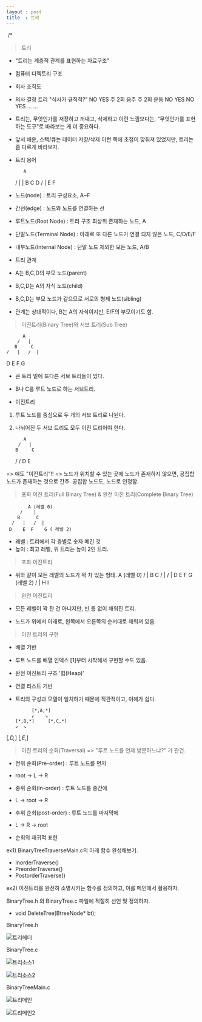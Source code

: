 ```yaml
---
layout : post
title  : 트리
---
```



﻿
/*

>트리

- "트리는 계층적 관계를 표현하는 자료구조"
- 컴퓨터 디렉토리 구조
- 회사 조직도
- 의사 결정 트리
          "식사가 규칙적?"
        NO               YES
    주 2회 음주       주 2회 운동
   NO       YES      NO       YES
  ...        ...


- 트리는, 무엇인가를 저장하고 꺼내고, 삭제하고 이런 느낌보다는,
"무엇인가를 표현하는 도구"로 바라보는 게 더 중요하다.

- 앞서 배운, 스택/큐는 데이터 저장/삭제 이런 쪽에 초점이 맞춰져 있었지만, 트리는 좀 다르게 바라보자.


- 트리 용어

         A
     / |     |
    B   C     D
  / |
E    F


- 노드(node) : 트리 구성요소, A~F
- 간선(edge) : 노드와 노드를 연결하는 선
- 루트노드(Root Node) : 트리 구조 최상위 존재하는 노드, A
- 단말노드(Terminal Node) : 아래로 또 다른 노드가 연결 되지 않은 노드, C/D/E/F
- 내부노드(Internal Node) : 단말 노드 제외한 모든 노드, A/B


- 트리 관계
- A는 B,C,D의 부모 노드(parent)
- B,C,D는 A의 자식 노드(child)
- B,C,D는 부모 노드가 같으므로 서로의 형제 노드(sibling)
- 관계는 상대적이다, B는 A의 자식이지만, E/F의 부모이기도 함.


> 이진트리(Binary Tree)와 서브 트리(Sub Tree)

          A
        /   |
       B     C
    /   |   /  |
   D    E  F     G


- 큰 트리 밑에 또다른 서브 트리들이 있다.
- B나 C를 루트 노드로 하는 서브트리.


- 이진트리
1) 루트 노드를 중심으로 두 개의 서브 트리로 나뉜다.
2) 나뉘어진 두 서브 트리도 모두 이진 트리어야 한다.

          A
        /   |
       B     C
     /      /
   D        E

=> 얘도 "이진트리"!!
=> 노드가 위치할 수 있는 곳에 노드가 존재하지 않으면, 공집합 노드가 존재하는 것으로 간주.
공집합 노드도, 노드로 인정함.



> 포화 이진 트리(Full Binary Tree) & 완전 이진 트리(Complete Binary Tree)

            A (레벨 0)
         /    |
        B      C
      /   |   /  |
     D    E  F    G ( 레벨 2)


- 레벨 : 트리에서 각 층별로 숫자 메긴 것
- 높이 : 최고 레벨, 위 트리는 높이 2인 트리.


> 포화 이진트리
- 위와 같이 모든 레벨의 노드가 꽉 차 있는 형태.
           A (레벨 0)
        /    |
       B     C
     /   |  /  |
    D    E F    G (레벨 2)
  /   |
 H    I


> 완전 이진트리
- 모든 레벨이 꽉 찬 건 아니지만, 빈 틈 없이 채워진 트리.

- 노드가 위에서 아래로, 왼쪽에서 오른쪽의 순서대로 채워져 있음.


> 이진 트리의 구현
- 배열 기반
- 루트 노드를 배열 인덱스 [1]부터 시작해서 구현할 수도 있음.
- 완전 이진트리 구조 '힙(Heap)'
- 연결 리스트 기반
- 트리의 구성과 모델이 일치하기 때문에 직관적이고, 이해가 쉽다.

            [*,A,*]
            ↙    ↘
      [*,B,*]     [*,C,*]
      ↙  ↘
[*,D,*]     [*,E,*]



> 이진 트리의 순회(Traversal)
=> "루트 노드를 언제 방문하느냐?" 가 관건.


- 전위 순회(Pre-order) : 루트 노드를 먼저
- root -> L -> R
- 중위 순회(In-order) : 루트 노드를 중간에
- L -> root -> R
- 후위 순회(post-order) : 루트 노드를 마지막에
- L -> R -> root


- 순회의 재귀적 표현

ex1) BinaryTreeTraverseMain.c의 아래 함수 완성해보기.

- InorderTraverse()
- PreorderTraverse()
- PostorderTraverse()


ex2) 이진트리를 완전히 소멸시키는 함수를 정의하고, 이를 메인에서 활용하자.

BinaryTree.h 와 BinaryTree.c 파일에 적절히 선언 및 정의하자.
- void DeleteTree(BtreeNode* bt);


BinaryTree.h

![트리헤더](https://user-images.githubusercontent.com/78638160/137266568-d8dbe68d-0945-4aed-8f82-054dfff92407.png)


BinaryTree.c

![트리소스1](https://user-images.githubusercontent.com/78638160/137266628-7a4f0a38-75f3-4d6f-88c0-f712af7b84a8.png)

![트리소스2](https://user-images.githubusercontent.com/78638160/137266647-df2a1ff5-9eea-4f30-92bc-ab8dc2b56630.png)


BinaryTreeMain.c

![트리메인](https://user-images.githubusercontent.com/78638160/137266735-bfed1e9b-ed30-41a1-b48c-d268abf1d678.png)

![트리메인2](https://user-images.githubusercontent.com/78638160/137266753-b885dba1-ef9a-4548-887a-e83f9df37eb2.png)


﻿
